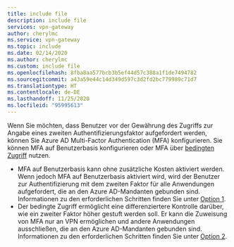 ```yaml
---
title: include file
description: include file
services: vpn-gateway
author: cherylmc
ms.service: vpn-gateway
ms.topic: include
ms.date: 02/14/2020
ms.author: cherylmc
ms.custom: include file
ms.openlocfilehash: 8fba8aa577bcb3b5ef44d57c388a1f1de7494782
ms.sourcegitcommit: a43a59e44c14d349d597c3d2fd2bc779989c71d7
ms.translationtype: HT
ms.contentlocale: de-DE
ms.lasthandoff: 11/25/2020
ms.locfileid: "95995613"
---
```

Wenn Sie möchten, dass Benutzer vor der Gewährung des Zugriffs zur Angabe eines zweiten Authentifizierungsfaktor aufgefordert werden, können Sie Azure AD Multi-Factor Authentication (MFA) konfigurieren. Sie können MFA auf Benutzerbasis konfigurieren oder MFA über [bedingten Zugriff](../articles/active-directory/conditional-access/overview.md) nutzen.

* MFA auf Benutzerbasis kann ohne zusätzliche Kosten aktiviert werden. Wenn jedoch MFA auf Benutzerbasis aktiviert wird, wird der Benutzer zur Authentifizierung mit dem zweiten Faktor für alle Anwendungen aufgefordert, die an den Azure AD-Mandanten gebunden sind. Informationen zu den erforderlichen Schritten finden Sie unter [Option 1](#peruser).
* Der bedingte Zugriff ermöglicht eine differenziertere Kontrolle darüber, wie ein zweiter Faktor höher gestuft werden soll. Er kann die Zuweisung von MFA nur an VPN ermöglichen und andere Anwendungen ausschließen, die an den Azure AD-Mandanten gebunden sind. Informationen zu den erforderlichen Schritten finden Sie unter [Option 2](#conditional).